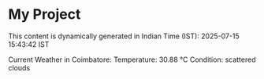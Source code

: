 # My Project

This content is dynamically generated in Indian Time (IST): 2025-07-15 15:43:42 IST


Current Weather in Coimbatore:
Temperature: 30.88 °C
Condition: scattered clouds
